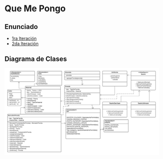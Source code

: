 # Que Me Pongo

## Enunciado
- [1ra Iteración](https://docs.google.com/document/d/1k1f-9AuIohlBGB2soSNePJ6jLxM37_tZeSD-hW_esIQ/edit)
- [2da Iteración](https://docs.google.com/document/d/10j6XB9zIhl5xox2xBEDEFsgPmueHMkyvLSHcLxl_27Y/edit)

## Diagrama de Clases
![Diagrama_de_clases](./assets/Diagrama_de_clases.jpeg)